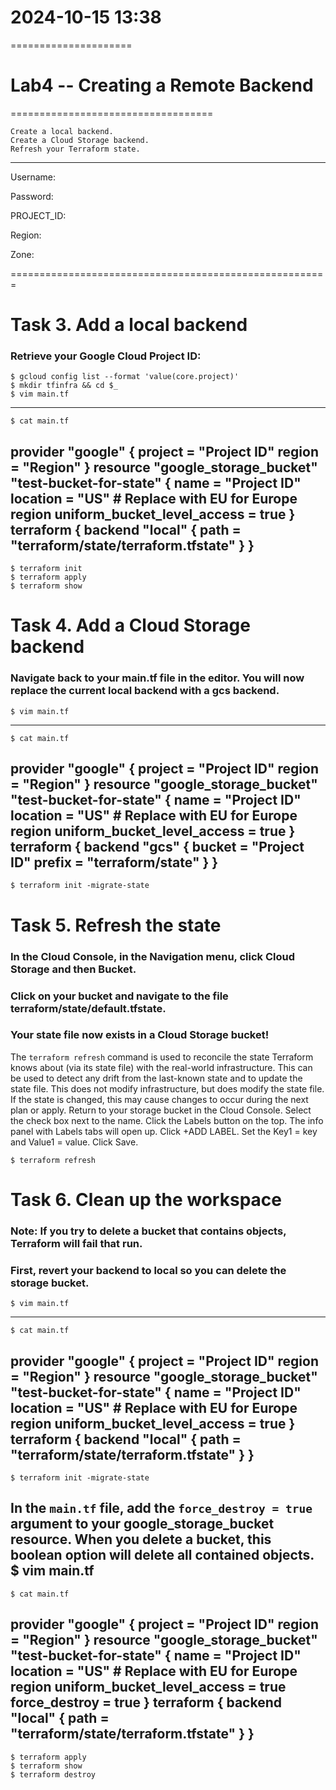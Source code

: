 # 2024-10-15    13:38
=====================

# Lab4 -- Creating a Remote Backend
===================================

    Create a local backend.
    Create a Cloud Storage backend.
    Refresh your Terraform state.

-----
Username:
    
Password:
    
PROJECT_ID:
    
Region:
    
Zone:
    

=======================================================

# Task 3. Add a local backend
### Retrieve your Google Cloud Project ID:
    $ gcloud config list --format 'value(core.project)'
    $ mkdir tfinfra && cd $_
    $ vim main.tf
-----------------------------------
    $ cat main.tf
provider "google" {
  project     = "Project ID"
  region      = "Region"
}
resource "google_storage_bucket" "test-bucket-for-state" {
  name        = "Project ID"
  location    = "US" # Replace with EU for Europe region
  uniform_bucket_level_access = true
}
terraform {
  backend "local" {
    path = "terraform/state/terraform.tfstate"
  }
}
-----------------------------------

    $ terraform init
    $ terraform apply
    $ terraform show


# Task 4. Add a Cloud Storage backend
### Navigate back to your main.tf file in the editor. You will now replace the current local backend with a gcs backend.
    $ vim main.tf
-----------------------------------
    $ cat main.tf
provider "google" {
  project     = "Project ID"
  region      = "Region"
}
resource "google_storage_bucket" "test-bucket-for-state" {
  name        = "Project ID"
  location    = "US" # Replace with EU for Europe region
  uniform_bucket_level_access = true
}
terraform {
  backend "gcs" {
    bucket  = "Project ID"
    prefix  = "terraform/state"
  }
}
-----------------------------------

    $ terraform init -migrate-state


# Task 5. Refresh the state
### In the Cloud Console, in the Navigation menu, click Cloud Storage and then Bucket.
### Click on your bucket and navigate to the file terraform/state/default.tfstate.
### Your state file now exists in a Cloud Storage bucket!

  The `terraform refresh` command is used to reconcile the state Terraform knows about (via its state file) with the real-world infrastructure. This can be used to detect any drift from the last-known state and to update the state file. This does not modify infrastructure, but does modify the state file. If the state is changed, this may cause changes to occur during the next plan or apply.
  Return to your storage bucket in the Cloud Console.
  Select the check box next to the name.
  Click the Labels button on the top.
  The info panel with Labels tabs will open up.
  Click +ADD LABEL. Set the Key1 = key and Value1 = value.
Click Save.

    $ terraform refresh


# Task 6. Clean up the workspace
### Note: If you try to delete a bucket that contains objects, Terraform will fail that run.
### First, revert your backend to local so you can delete the storage bucket. 
    $ vim main.tf
-----------------------------------
    $ cat main.tf
provider "google" {
  project     = "Project ID"
  region      = "Region"
}
resource "google_storage_bucket" "test-bucket-for-state" {
  name        = "Project ID"
  location    = "US" # Replace with EU for Europe region
  uniform_bucket_level_access = true
}
terraform {
  backend "local" {
    path = "terraform/state/terraform.tfstate"
  }
}
-----------------------------------

    $ terraform init -migrate-state

In the `main.tf` file, add the `force_destroy = true` argument to your google_storage_bucket resource. When you delete a bucket, this boolean option will delete all contained objects.
    $ vim main.tf
-----------------------------------
    $ cat main.tf
provider "google" {
  project     = "Project ID"
  region      = "Region"
}
resource "google_storage_bucket" "test-bucket-for-state" {
  name        = "Project ID"
  location    = "US" # Replace with EU for Europe region
  uniform_bucket_level_access = true
  force_destroy = true
}
terraform {
  backend "local" {
    path = "terraform/state/terraform.tfstate"
  }
}
-----------------------------------

    $ terraform apply
    $ terraform show
    $ terraform destroy

